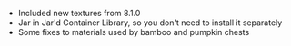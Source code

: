 - Included new textures from 8.1.0
- Jar in Jar'd Container Library, so you don't need to install it separately
- Some fixes to materials used by bamboo and pumpkin chests
